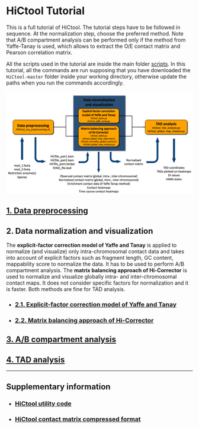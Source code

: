 # HiCtool Tutorial

This is a full tutorial of HiCtool. The tutorial steps have to be followed in sequence. At the normalization step, choose the preferred method. Note that A/B compartment analysis can be performed only if the method from Yaffe-Tanay is used, which allows to extract the O/E contact matrix and Pearson correlation matrix.

All the scripts used in the tutorial are inside the main folder [scripts](https://github.com/Zhong-Lab-UCSD/HiCtool/tree/master/scripts). In this tutorial, all the commands are run supposing that you have downloaded the ``HiCtool-master`` folder inside your working directory, otherwise update the paths when you run the commands accordingly.

![](/tutorial/HiCtool_flowchart.png)

## [1. Data preprocessing](/tutorial/data-preprocessing.md)
## 2. Data normalization and visualization
The **explicit-factor correction model of Yaffe and Tanay** is applied to normalize (and visualize) only intra-chromosomal contact data and takes into account of explicit factors such as fragment length, GC content, mappability score to normalize the data. It has to be used to perform A/B compartment analysis. The **matrix balancing approach of Hi-Corrector** is used to normalize and visualize globally intra- and inter-chromosomal contact maps. It does not consider specific factors for normalization and it is faster. Both methods are fine for TAD analysis.
- ### [2.1. Explicit-factor correction model of Yaffe and Tanay](/tutorial/normalization-yaffe-tanay.md)
- ### [2.2. Matrix balancing approach of Hi-Corrector](/tutorial/normalization-matrix-balancing.md)
## [3. A/B compartment analysis](/tutorial/compartment.md)
## [4. TAD analysis](/tutorial/tad-analysis.md)

***
## Supplementary information

- ### [HiCtool utility code](/tutorial/HiCtool_utility_code.md)
- ### [HiCtool contact matrix compressed format](/tutorial/HiCtool_compressed_format.md)


